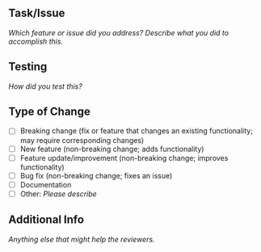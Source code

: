 ## Task/Issue

_Which feature or issue did you address? Describe what you did to accomplish this._

## Testing

_How did you test this?_

## Type of Change

-   [ ] Breaking change (fix or feature that changes an existing functionality; may require corresponding changes)
-   [ ] New feature (non-breaking change; adds functionality)
-   [ ] Feature update/improvement (non-breaking change; improves functionality)
-   [ ] Bug fix (non-breaking change; fixes an issue)
-   [ ] Documentation
-   [ ] Other: _Please describe_

## Additional Info

_Anything else that might help the reviewers._
